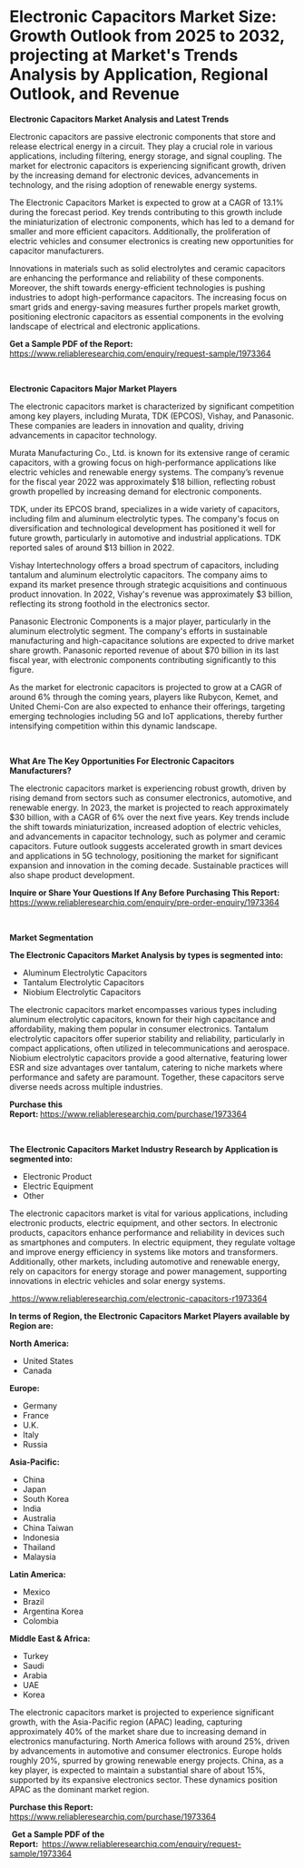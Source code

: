 <p><h1>Electronic Capacitors Market Size: Growth Outlook from 2025 to 2032, projecting at Market's Trends Analysis by Application, Regional Outlook, and Revenue</h1></p><p><strong>Electronic Capacitors Market Analysis and Latest Trends</strong></p>
<p><p>Electronic capacitors are passive electronic components that store and release electrical energy in a circuit. They play a crucial role in various applications, including filtering, energy storage, and signal coupling. The market for electronic capacitors is experiencing significant growth, driven by the increasing demand for electronic devices, advancements in technology, and the rising adoption of renewable energy systems.</p><p>The Electronic Capacitors Market is expected to grow at a CAGR of 13.1% during the forecast period. Key trends contributing to this growth include the miniaturization of electronic components, which has led to a demand for smaller and more efficient capacitors. Additionally, the proliferation of electric vehicles and consumer electronics is creating new opportunities for capacitor manufacturers. </p><p>Innovations in materials such as solid electrolytes and ceramic capacitors are enhancing the performance and reliability of these components. Moreover, the shift towards energy-efficient technologies is pushing industries to adopt high-performance capacitors. The increasing focus on smart grids and energy-saving measures further propels market growth, positioning electronic capacitors as essential components in the evolving landscape of electrical and electronic applications.</p></p>
<p><strong>Get a Sample PDF of the Report:&nbsp;</strong> <a href="https://www.reliableresearchiq.com/enquiry/request-sample/1973364?utm_campaign=3457&utm_medium=2&utm_source=Github&utm_content=ia&utm_term=15042025&utm_id=electronic-capacitors">https://www.reliableresearchiq.com/enquiry/request-sample/1973364</a></p>
<p>&nbsp;</p>
<p><strong>Electronic Capacitors Major Market Players</strong></p>
<p><p>The electronic capacitors market is characterized by significant competition among key players, including Murata, TDK (EPCOS), Vishay, and Panasonic. These companies are leaders in innovation and quality, driving advancements in capacitor technology. </p><p>Murata Manufacturing Co., Ltd. is known for its extensive range of ceramic capacitors, with a growing focus on high-performance applications like electric vehicles and renewable energy systems. The company’s revenue for the fiscal year 2022 was approximately $18 billion, reflecting robust growth propelled by increasing demand for electronic components.</p><p>TDK, under its EPCOS brand, specializes in a wide variety of capacitors, including film and aluminum electrolytic types. The company's focus on diversification and technological development has positioned it well for future growth, particularly in automotive and industrial applications. TDK reported sales of around $13 billion in 2022.</p><p>Vishay Intertechnology offers a broad spectrum of capacitors, including tantalum and aluminum electrolytic capacitors. The company aims to expand its market presence through strategic acquisitions and continuous product innovation. In 2022, Vishay's revenue was approximately $3 billion, reflecting its strong foothold in the electronics sector.</p><p>Panasonic Electronic Components is a major player, particularly in the aluminum electrolytic segment. The company's efforts in sustainable manufacturing and high-capacitance solutions are expected to drive market share growth. Panasonic reported revenue of about $70 billion in its last fiscal year, with electronic components contributing significantly to this figure.</p><p>As the market for electronic capacitors is projected to grow at a CAGR of around 6% through the coming years, players like Rubycon, Kemet, and United Chemi-Con are also expected to enhance their offerings, targeting emerging technologies including 5G and IoT applications, thereby further intensifying competition within this dynamic landscape.</p></p>
<p>&nbsp;</p>
<p><strong>What Are The Key Opportunities For Electronic Capacitors Manufacturers?</strong></p>
<p><p>The electronic capacitors market is experiencing robust growth, driven by rising demand from sectors such as consumer electronics, automotive, and renewable energy. In 2023, the market is projected to reach approximately $30 billion, with a CAGR of 6% over the next five years. Key trends include the shift towards miniaturization, increased adoption of electric vehicles, and advancements in capacitor technology, such as polymer and ceramic capacitors. Future outlook suggests accelerated growth in smart devices and applications in 5G technology, positioning the market for significant expansion and innovation in the coming decade. Sustainable practices will also shape product development.</p></p>
<p><strong>Inquire or Share Your Questions If Any Before Purchasing This Report:</strong> <a href="https://www.reliableresearchiq.com/enquiry/pre-order-enquiry/1973364?utm_campaign=3457&utm_medium=2&utm_source=Github&utm_content=ia&utm_term=15042025&utm_id=electronic-capacitors">https://www.reliableresearchiq.com/enquiry/pre-order-enquiry/1973364</a></p>
<p>&nbsp;</p>
<p><strong>Market Segmentation</strong></p>
<p><strong>The Electronic Capacitors Market Analysis by types is segmented into:</strong></p>
<p><ul><li>Aluminum Electrolytic Capacitors</li><li>Tantalum Electrolytic Capacitors</li><li>Niobium Electrolytic Capacitors</li></ul></p>
<p><p>The electronic capacitors market encompasses various types including aluminum electrolytic capacitors, known for their high capacitance and affordability, making them popular in consumer electronics. Tantalum electrolytic capacitors offer superior stability and reliability, particularly in compact applications, often utilized in telecommunications and aerospace. Niobium electrolytic capacitors provide a good alternative, featuring lower ESR and size advantages over tantalum, catering to niche markets where performance and safety are paramount. Together, these capacitors serve diverse needs across multiple industries.</p></p>
<p><strong>Purchase this Report:&nbsp;</strong><a href="https://www.reliableresearchiq.com/purchase/1973364?utm_campaign=3457&utm_medium=2&utm_source=Github&utm_content=ia&utm_term=15042025&utm_id=electronic-capacitors">https://www.reliableresearchiq.com/purchase/1973364</a></p>
<p>&nbsp;</p>
<p><strong>The Electronic Capacitors Market Industry Research by Application is segmented into:</strong></p>
<p><ul><li>Electronic Product</li><li>Electric Equipment</li><li>Other</li></ul></p>
<p><p>The electronic capacitors market is vital for various applications, including electronic products, electric equipment, and other sectors. In electronic products, capacitors enhance performance and reliability in devices such as smartphones and computers. In electric equipment, they regulate voltage and improve energy efficiency in systems like motors and transformers. Additionally, other markets, including automotive and renewable energy, rely on capacitors for energy storage and power management, supporting innovations in electric vehicles and solar energy systems.</p></p>
<p><a href="https://www.reliableresearchiq.com/electronic-capacitors-r1973364?utm_campaign=3457&utm_medium=2&utm_source=Github&utm_content=ia&utm_term=15042025&utm_id=electronic-capacitors">&nbsp;https://www.reliableresearchiq.com/electronic-capacitors-r1973364</a></p>
<p><strong>In terms of Region, the Electronic Capacitors Market Players available by Region are:</strong></p>
<p>
    <p> <strong> North America: </strong>
        <ul>
            <li>United States</li>
            <li>Canada</li>
        </ul>
        </p> 
    <p> <strong> Europe: </strong>
        <ul>
            <li>Germany</li>
            <li>France</li>
            <li>U.K.</li>
            <li>Italy</li>
            <li>Russia</li>
        </ul>
        </p> 
    <p> <strong> Asia-Pacific: </strong>
        <ul>
            <li>China</li>
            <li>Japan</li>
            <li>South Korea</li>
            <li>India</li>
            <li>Australia</li>
            <li>China Taiwan</li>
            <li>Indonesia</li>
            <li>Thailand</li>
            <li>Malaysia</li>
        </ul>
        </p> 
    <p> <strong> Latin America: </strong>
        <ul>
            <li>Mexico</li>
            <li>Brazil</li>
            <li>Argentina Korea</li>
            <li>Colombia</li>
        </ul>
        </p> 
    <p> <strong> Middle East & Africa: </strong>
        <ul>
            <li>Turkey</li>
            <li>Saudi</li>
            <li>Arabia</li>
            <li>UAE</li>
            <li>Korea</li>
        </ul>
    </p>
    </p>
<p><p>The electronic capacitors market is projected to experience significant growth, with the Asia-Pacific region (APAC) leading, capturing approximately 40% of the market share due to increasing demand in electronics manufacturing. North America follows with around 25%, driven by advancements in automotive and consumer electronics. Europe holds roughly 20%, spurred by growing renewable energy projects. China, as a key player, is expected to maintain a substantial share of about 15%, supported by its expansive electronics sector. These dynamics position APAC as the dominant market region.</p></p>
<p><strong>Purchase this Report: </strong><a href="https://www.reliableresearchiq.com/purchase/1973364?utm_campaign=3457&utm_medium=2&utm_source=Github&utm_content=ia&utm_term=15042025&utm_id=electronic-capacitors">https://www.reliableresearchiq.com/purchase/1973364</a></p>
<p>&nbsp;<strong>Get a Sample PDF of the Report:&nbsp;&nbsp;</strong><a href="https://www.reliableresearchiq.com/enquiry/request-sample/1973364?utm_campaign=3457&utm_medium=2&utm_source=Github&utm_content=ia&utm_term=15042025&utm_id=electronic-capacitors">https://www.reliableresearchiq.com/enquiry/request-sample/1973364</a></p>
<p><strong></strong></p>
<p><p></p><p></p><p></p></p>